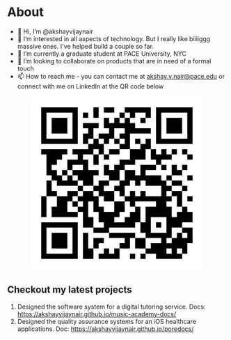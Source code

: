 # About
- 👋 Hi, I’m @akshayvijaynair
- 👀 I’m interested in all aspects of technology. But I really like biiiiggg massive ones. I've helped build a couple so far.
- 🌱 I’m currently a graduate student at PACE University, NYC
- 💞️ I’m looking to collaborate on products that are in need of a formal touch
- 📫 How to reach me - you can contact me at akshay.v.nair@pace.edu or connect with me on LinkedIn at the QR code below

<p align="center">
  <img src="LinkedIn-Profile.svg" />
</p>

## Checkout my latest projects
1. Designed the software system for a digital tutoring service. Docs: https://akshayvijaynair.github.io/music-academy-docs/
2. Designed the quality assurance systems for an iOS healthcare applications. Doc: https://akshayvijaynair.github.io/poredocs/

<!---
akshayvijaynair/akshayvijaynair is a ✨ special ✨ repository because its `README.md` (this file) appears on your GitHub profile.
You can click the Preview link to take a look at your changes.
--->
